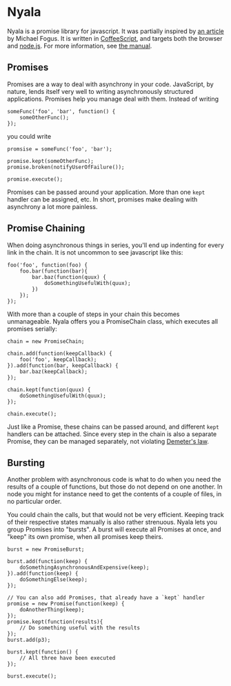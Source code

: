 # Nyala

Nyala is a promise library for javascript. It was partially inspired by [an article](http://blog.fogus.me/2011/04/12/node-js-is-dead-long-live-node/) by Michael Fogus. It is written in [CoffeeScript](http://coffeescript.org), and targets both the browser and [node.js](http://nodejs.org). For more information, see [the manual](http://naneau.net/nyala).

## Promises

Promises are a way to deal with asynchrony in your code. JavaScript, by nature, lends itself very well to writing asynchronously structured applications. Promises help you manage deal with them. Instead of writing

    someFunc('foo', 'bar', function() {
        someOtherFunc();
    });
    
you could write

    promsise = someFunc('foo', 'bar');
    
    promise.kept(someOtherFunc);
    promise.broken(notifyUserOfFailure());
    
    promise.execute();
    
Promises can be passed around your application. More than one `kept` handler can be assigned, etc. In short, promises make dealing with asynchrony a lot more painless.

## Promise Chaining

When doing asynchronous things in series, you'll end up indenting for every link in the chain. It is not uncommon to see javascript like this:

    foo('foo', function(foo) {
        foo.bar(function(bar){
            bar.baz(function(quux) {
                doSomethingUsefulWith(quux);
            })
        });
    });

With more than a couple of steps in your chain this becomes unmanageable. Nyala offers you a PromiseChain class, which executes all promises serially:

    chain = new PromiseChain;
    
    chain.add(function(keepCallback) {
        foo('foo', keepCallback);
    }).add(function(bar, keepCallback) {
        bar.baz(keepCallback);
    });
    
    chain.kept(function(quux) {
        doSomethingUsefulWith(quux);
    });
    
    chain.execute();
    
Just like a Promise, these chains can be passed around, and different `kept` handlers can be attached. Since every step in the chain is also a separate Promise, they can be managed separately, not violating [Demeter's law](http://en.wikipedia.org/wiki/Law_of_Demeter).

## Bursting

Another problem with asynchronous code is what to do when you need the results of a couple of functions, but those do not depend on one another. In node you might for instance need to get the contents of a couple of files, in no particular order.

You could chain the calls, but that would not be very efficient. Keeping track of their respective states manually is also rather strenuous. Nyala lets you group Promises into "bursts". A burst will execute all Promises at once, and "keep" its own promise, when all promises keep theirs.

    burst = new PromiseBurst;
    
    burst.add(function(keep) {
        doSomethingAsynchronousAndExpensive(keep);
    }).add(function(keep) {
        doSomethingElse(keep);
    });
    
    // You can also add Promises, that already have a `kept` handler
    promise = new Promise(function(keep) {
        doAnotherThing(keep);
    });
    promise.kept(function(results){
        // Do something useful with the results
    });
    burst.add(p3);

    burst.kept(function() {
        // All three have been executed
    });
    
    burst.execute();